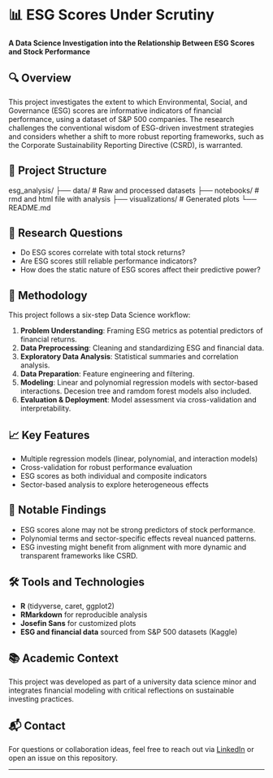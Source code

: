 # 📊 ESG Scores Under Scrutiny

**A Data Science Investigation into the Relationship Between ESG Scores and Stock Performance**

## 🔍 Overview

This project investigates the extent to which Environmental, Social, and Governance (ESG) scores are informative indicators of financial performance, using a dataset of S&P 500 companies. The research challenges the conventional wisdom of ESG-driven investment strategies and considers whether a shift to more robust reporting frameworks, such as the Corporate Sustainability Reporting Directive (CSRD), is warranted.

## 📁 Project Structure
esg_analysis/
├── data/             # Raw and processed datasets
├── notebooks/        # rmd and html file with analysis
├── visualizations/   # Generated plots 
└── README.md

## 🎯 Research Questions

- Do ESG scores correlate with total stock returns?
- Are ESG scores still reliable performance indicators?
- How does the static nature of ESG scores affect their predictive power?

## 🧪 Methodology

This project follows a six-step Data Science workflow:

1. **Problem Understanding**: Framing ESG metrics as potential predictors of financial returns.
2. **Data Preprocessing**: Cleaning and standardizing ESG and financial data.
3. **Exploratory Data Analysis**: Statistical summaries and correlation analysis.
4. **Data Preparation**: Feature engineering and filtering.
5. **Modeling**: Linear and polynomial regression models with sector-based interactions. Decesion tree and ramdom forest models also included. 
6. **Evaluation & Deployment**: Model assessment via cross-validation and interpretability.

## 📈 Key Features

- Multiple regression models (linear, polynomial, and interaction models)
- Cross-validation for robust performance evaluation
- ESG scores as both individual and composite indicators
- Sector-based analysis to explore heterogeneous effects

## 📌 Notable Findings

- ESG scores alone may not be strong predictors of stock performance.
- Polynomial terms and sector-specific effects reveal nuanced patterns.
- ESG investing might benefit from alignment with more dynamic and transparent frameworks like CSRD.

## 🛠️ Tools and Technologies

- **R** (tidyverse, caret, ggplot2)
- **RMarkdown** for reproducible analysis
- **Josefin Sans** for customized plots
- **ESG and financial data** sourced from S&P 500 datasets (Kaggle)

## 📚 Academic Context

This project was developed as part of a university data science minor and integrates financial modeling with critical reflections on sustainable investing practices.

## 📬 Contact

For questions or collaboration ideas, feel free to reach out via [LinkedIn](https://www.linkedin.com) or open an issue on this repository.

---
